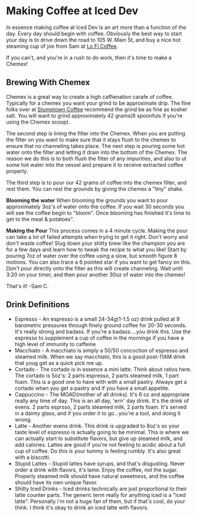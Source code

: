 Making Coffee at Iced Dev
================
In essence making coffee at Iced Dev is an art more than a function of the day.  Every day should begin with coffee.  Obviously the best way to start your day is to drive down the road to 105 W. Main St, and buy a nice hot steaming cup of joe from Sam at [Lo Fi Coffee](http://www.loficoffee.com "Lo Fi Coffee").

If you can't, and you're in a rush to do work, then it's time to make a Chemex!

Brewing With Chemex
------

Chemex is a great way to create a high caffienation carafe of coffee.  Typically for a chemex you want your grind to be approximate drip.  The fine folks over at [Stumptown Coffee](http://stumptowncoffee.com "Stump Town Coffee") recommend the grind be as fine as kosher salt.  You will want to grind approximately 42 grams(6 spoonfuls if you're using the Chemex scoop).

The second step is lining the filter into the Chemex.  When you are putting the filter on you want to make sure that it stays flush to the chemex to ensure that no channeling takes place.  The next step is pouring some hot water onto the filter and letting it drain into the bottom of the Chemex.  The reason we do this is to both flush the filter of any impurities, and also to ut some hot water into the vessel and prepare it to receive extracted coffee properly.

The third step is to pour our 42 grams of coffee into the chemex filter, and rest them.  You can rest the grounds by giving the chemex a "tiny" shake.

**Blooming the water** When blooming the grounds you want to pour approximately 3oz's of water onto the coffee.  If you wait 30 seconds you will see the coffee begin to "bloom".  Once blooming has finished it's time to get to the meat & potatoes".

**Making the Pour**  This process comes in a 4 minute cycle.  Making the pour can take a lot of failed attempts when trying to get it right.  Don't worry and don't waste coffee!  Slug down your shitty brew like the champion you are for a few days and learn how to tweak the recipe to what you like!  Start by pouring 7oz of water over the coffee using a slow, but smooth figure 8 motions.  You can also trace a 6 pointed star if you want to get fancy on this.  *Don't* pour directly onto the filter as this will create channeling.  Wait until 3:20 on your timer, and then pour another 30oz of water into the chemex!  

That's it!
-Sam C.

Drink Definitions
----
* Espresso - An espresso is a small 24-34g(1-1.5 oz) drink pulled at 9 barometric pressures through finely ground coffee for 20-30 seconds.  It's really strong and badass.  If you're a badass....you drink this.  Use the espresso to supplement a cup of coffee in the mornings if you have a high level of immunity to caffeine
* Macchiato - A macchiato is simply a 50/50 concoction of espresso and steamed milk.  When we say macchiato, this is a good post-11AM drink that youg get as a quick pick me up.  
* Cortado - The cortado is in essence a mini latte.  Think about ratios here.  The cortado is 5oz's:  2 parts espresso, 2 parts steamed milk, 1 part foam.  This is a good one to have with with a small pastry.  Always get a cortado when you get a pastry and if you have a small appetite.
* Cappuccino - The MOAD(mother of all drinks).  It's 6 oz and appropriate really any time of day.  This is an all day, 'errr' day drink.  It's the drink of evens.  2 parts esprsso, 2 parts steamed milk, 2 parts foam.  It's served in a dainty glass, and if you order it to go...you're a tool, and doing it wrong.
* Latte - Another evens drink.  This drink is upgraded to 8oz's so your taste level of espresso is actually going to be minimal.  This is where we can actually start to substitute flavors, but give up steamed milk, and add calories.  Lattes are good if you're not feeling to acidic about a full cup of coffee.  Do this is your tummy is feeling rumbly.  It's also great with a biscotti.
* Stupid Lattes - Stupid lattes have syrups, and that's disgusting.  Never order a drink with flavors, it's lame.  Enjoy the coffee, not the sugar.  Properly steamed milk should have natural sweetness, and the coffee should have its own unique flavor.
* Shitty Iced Drinks - Iced drinks technically are just proportional to their latte counter parts.  The generic term really for anything iced is a "iced latte".  Personally i'm not a huge fan of them, but if that's cool, do your think.  I think it's okay to drink an iced latte with flavors.